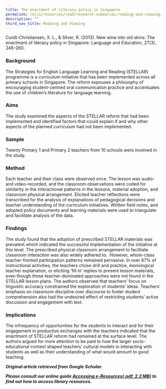 ```yaml
---
title: The enactment of literacy policy in Singapore
permalink: /elis/resources/read/research-summaries/reading-and-viewing/enactment-of-literacy-policy-singapore/
description: ""
third_nav_title: Reading and Viewing
---
```

Curdt-Christiansen, X. L., & Silver, R. (2013). New wine into old skins: The enactment of literacy policy in Singapore. Language and Education, 27(3), 246-260.

### Background

The Strategies for English Language Learning and Reading (STELLAR) programme is a curriculum initiative that has been implemented across all primary schools in Singapore. The reform espouses a philosophy of encouraging student-centred oral communication practice and accentuates the use of children’s literature for language learning.

### Aims

The study examined the aspects of the STELLAR reform that had been implemented and identified factors that could explain if and why other aspects of the planned curriculum had not been implemented.

### Sample

Twenty Primary 1 and Primary 2 teachers from 10 schools were involved in the study.

### Method

Each teacher and their class were observed once. The lesson was audio- and video-recorded, and the classroom observations were coded for similarity in the interactional patterns in the lessons, material adoption, and classroom physical arrangement. Elicited teacher reflections were transcribed for the analysis of explanations of pedagogical decisions and teacher understanding of the curriculum initiatives. Written field notes, and adopted policy documents and learning materials were used to triangulate and facilitate analysis of the data.  

### Findings

The study found that the adoption of prescribed STELLAR materials was prevalent which indicated the successful implementation of the initiative at this level. The prescribed physical classroom arrangement to facilitate classroom interaction was also widely adhered to.  However, whole-class teacher-fronted participation patterns remained pervasive. In over 67% of instructional activities, the teachers chose drill and practice, monological teacher explanation, or eliciting ‘fill in’ replies to present lesson materials, even though these teacher-dominated approaches were not found in the STELLAR lesson plans. The authors observed that teachers’ focus on linguistic accuracy constrained the exploration of students’ ideas. Teachers’ emphasis on classroom discipline over discourse to foster student comprehension also had the undesired effect of restricting students’ active discussion and engagement with text.

### Implications

The infrequency of opportunities for the students to interact and for their engagement in productive exchanges with the teachers indicated that the enactment of STELLAR reform had remained at the surface level. The authors argued for more attention to be paid to how the larger socio-educational context shaped teachers’ cultural models in interacting with students as well as their understanding of what would amount to good teaching.


_**Original article retrieved from Google Scholar.**_   

**_Please consult our online guide [Accessing e-Resources(.pdf, 2.2 MB)](https://academyofsingaporeteachers-moe-edu-sg-admin.cwp.sg/elis/resources/read/research-summaries/reading-and-viewing/18e45074-6b1b-4ac7-811f-1a8da16c4f81 "Accessing e-Resources") to find out how to access library resources._**